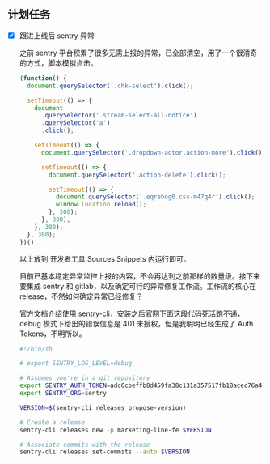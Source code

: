 ## 计划任务

- [x] 跟进上线后 sentry 异常

  之前 sentry 平台积累了很多无需上报的异常，已全部清空，用了一个很清奇的方式，脚本模拟点击。

  ```js
  (function() {
    document.querySelector('.chk-select').click();

    setTimeout(() => {
      document
        .querySelector('.stream-select-all-notice')
        .querySelector('a')
        .click();

      setTimeout(() => {
        document.querySelector('.dropdown-actor.action-more').click();

        setTimeout(() => {
          document.querySelector('.action-delete').click();

          setTimeout(() => {
            document.querySelector('.eqrebog0.css-m47q4r').click();
            window.location.reload();
          }, 300);
        }, 300);
      }, 300);
    }, 300);
  })();
  ```

  以上放到 开发者工具 Sources Snippets 内运行即可。

  目前已基本稳定异常监控上报的内容，不会再达到之前那样的数量级。接下来要集成 sentry 和 gitlab，以及确定可行的异常修复工作流。工作流的核心在 release，不然如何确定异常已经修复？

  官方文档介绍使用 sentry-cli，安装之后官网下面这段代码死活跑不通，debug 模式下给出的错误信息是 401 未授权，但是我明明已经生成了 Auth Tokens，不明所以。

  ```bash
  #!/bin/sh

  # export SENTRY_LOG_LEVEL=debug

  # Assumes you're in a git repository
  export SENTRY_AUTH_TOKEN=adc6cbeffb8d459fa38c131a357517fb18acec76a4d34197a794a780e4c03
  export SENTRY_ORG=sentry

  VERSION=$(sentry-cli releases propose-version)

  # Create a release
  sentry-cli releases new -p marketing-line-fe $VERSION

  # Associate commits with the release
  sentry-cli releases set-commits --auto $VERSION
  ```
